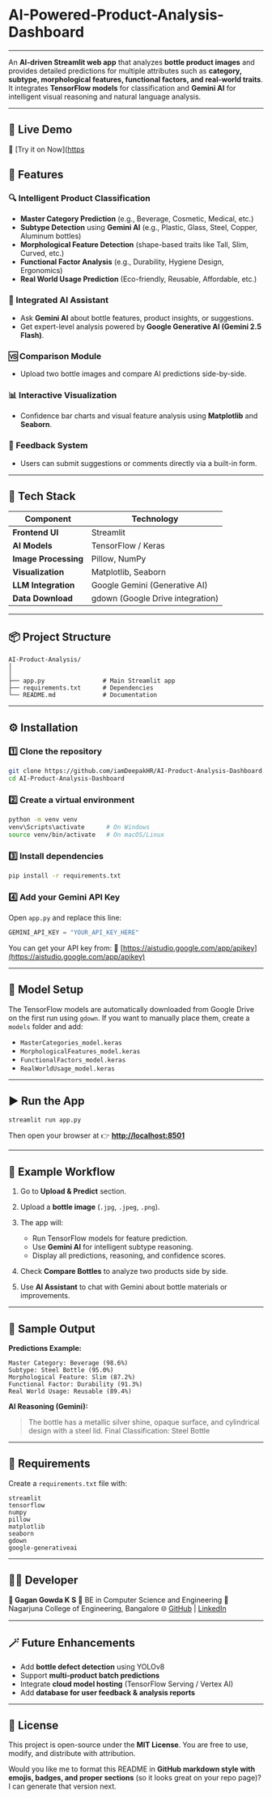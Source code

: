 # AI-Powered-Product-Analysis-Dashboard

---
An **AI-driven Streamlit web app** that analyzes **bottle product images** and provides detailed predictions for multiple attributes such as **category, subtype, morphological features, functional factors, and real-world traits**.
It integrates **TensorFlow models** for classification and **Gemini AI** for intelligent visual reasoning and natural language analysis.

---
## 🚀 Live Demo  
🤖 [Try it on Now]([https](https://ai-powered-appuct-analysis-dashboard-qdjsn4omomcpyqrgaupaag.streamlit.app/)


## 🚀 Features

### 🔍 Intelligent Product Classification

* **Master Category Prediction** (e.g., Beverage, Cosmetic, Medical, etc.)
* **Subtype Detection** using **Gemini AI** (e.g., Plastic, Glass, Steel, Copper, Aluminum bottles)
* **Morphological Feature Detection** (shape-based traits like Tall, Slim, Curved, etc.)
* **Functional Factor Analysis** (e.g., Durability, Hygiene Design, Ergonomics)
* **Real World Usage Prediction** (Eco-friendly, Reusable, Affordable, etc.)

### 🤖 Integrated AI Assistant

* Ask **Gemini AI** about bottle features, product insights, or suggestions.
* Get expert-level analysis powered by **Google Generative AI (Gemini 2.5 Flash)**.

### 🆚 Comparison Module

* Upload two bottle images and compare AI predictions side-by-side.

### 📊 Interactive Visualization

* Confidence bar charts and visual feature analysis using **Matplotlib** and **Seaborn**.

### 💬 Feedback System

* Users can submit suggestions or comments directly via a built-in form.

---

## 🧩 Tech Stack

| Component            | Technology                       |
| -------------------- | -------------------------------- |
| **Frontend UI**      | Streamlit                        |
| **AI Models**        | TensorFlow / Keras               |
| **Image Processing** | Pillow, NumPy                    |
| **Visualization**    | Matplotlib, Seaborn              |
| **LLM Integration**  | Google Gemini (Generative AI)    |
| **Data Download**    | gdown (Google Drive integration) |

---

## 📦 Project Structure

```
AI-Product-Analysis/
│
│
├── app.py                # Main Streamlit app
├── requirements.txt      # Dependencies
└── README.md             # Documentation
```

---

## ⚙️ Installation

### 1️⃣ Clone the repository

```bash
git clone https://github.com/iamDeepakHR/AI-Product-Analysis-Dashboard.git
cd AI-Product-Analysis-Dashboard
```

### 2️⃣ Create a virtual environment

```bash
python -m venv venv
venv\Scripts\activate      # On Windows
source venv/bin/activate   # On macOS/Linux
```

### 3️⃣ Install dependencies

```bash
pip install -r requirements.txt
```

### 4️⃣ Add your Gemini API Key

Open `app.py` and replace this line:

```python
GEMINI_API_KEY = "YOUR_API_KEY_HERE"
```

You can get your API key from:
🔗 [https://aistudio.google.com/app/apikey](https://aistudio.google.com/app/apikey)

---

## 🧠 Model Setup

The TensorFlow models are automatically downloaded from Google Drive on the first run using `gdown`.
If you want to manually place them, create a `models` folder and add:

* `MasterCategories_model.keras`
* `MorphologicalFeatures_model.keras`
* `FunctionalFactors_model.keras`
* `RealWorldUsage_model.keras`

---

## ▶️ Run the App

```bash
streamlit run app.py
```

Then open your browser at
👉 **[http://localhost:8501](http://localhost:8501)**

---

## 🧾 Example Workflow

1. Go to **Upload & Predict** section.
2. Upload a **bottle image** (`.jpg`, `.jpeg`, `.png`).
3. The app will:

   * Run TensorFlow models for feature prediction.
   * Use **Gemini AI** for intelligent subtype reasoning.
   * Display all predictions, reasoning, and confidence scores.
4. Check **Compare Bottles** to analyze two products side by side.
5. Use **AI Assistant** to chat with Gemini about bottle materials or improvements.

---

## 📸 Sample Output

**Predictions Example:**

```
Master Category: Beverage (98.6%)
Subtype: Steel Bottle (95.0%)
Morphological Feature: Slim (87.2%)
Functional Factor: Durability (91.3%)
Real World Usage: Reusable (89.4%)
```

**AI Reasoning (Gemini):**

> The bottle has a metallic silver shine, opaque surface, and cylindrical design with a steel lid.
> Final Classification: Steel Bottle

---

## 🧪 Requirements

Create a `requirements.txt` file with:

```
streamlit
tensorflow
numpy
pillow
matplotlib
seaborn
gdown
google-generativeai
```

---

## 🧑‍💻 Developer

**👤 Gagan Gowda K S**
📍 BE in Computer Science and Engineering
🏫 Nagarjuna College of Engineering, Bangalore
🌐 [GitHub](https://github.com/iamgagangowdaks) | [LinkedIn](https://linkedin.com/in/iamgagangowdaks)

---

## 🪄 Future Enhancements

* Add **bottle defect detection** using YOLOv8
* Support **multi-product batch predictions**
* Integrate **cloud model hosting** (TensorFlow Serving / Vertex AI)
* Add **database for user feedback & analysis reports**

---

## 🏁 License

This project is open-source under the **MIT License**.
You are free to use, modify, and distribute with attribution.

Would you like me to format this README in **GitHub markdown style with emojis, badges, and proper sections** (so it looks great on your repo page)? I can generate that version next.

